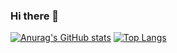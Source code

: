 ### Hi there 👋

[![Anurag's GitHub stats](https://github-readme-stats.vercel.app/api?username=karmaester&show_icons=true&bg_color=45,833ab4,1d56fd,1d56fd,fbfaf9,fbfaf9,fbfaf9,fbfaf9,fbfaf9)](https://github.com/anuraghazra/github-readme-stats)
[![Top Langs](https://github-readme-stats.vercel.app/api/top-langs/?username=karmaester&layout=compact&bg_color=DEG,COLOR1,COLOR2,COLOR3...COLOR10)](https://github.com/anuraghazra/github-readme-stats)

<!--
**karmaester/karmaester** is a ✨ _special_ ✨ repository because its `README.md` (this file) appears on your GitHub profile.

Here are some ideas to get you started:

- 🔭 I’m currently working on ...
- 🌱 I’m currently learning ...
- 👯 I’m looking to collaborate on ...
- 🤔 I’m looking for help with ...
- 💬 Ask me about ...
- 📫 How to reach me: ...
- 😄 Pronouns: ...
- ⚡ Fun fact: ...
-->
